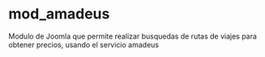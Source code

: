# mod_amadeus
Modulo de Joomla que permite realizar busquedas de rutas de viajes para obtener precios, usando el servicio amadeus
